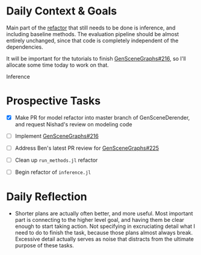 # Daily Context & Goals

Main part of the [refactor](RefactorDerenderingUsingGenSceneGraphs.md) that still needs to be done is inference, and
including baseline methods. The evaluation pipeline should be almost entirely
unchanged, since that code is completely independent of the dependencies.

It will be important for the tutorials to finish [GenSceneGraphs#216](https://github.com/probcomp/GenSceneGraphs.jl/issues/216), so I'll
allocate some time today to work on that.

Inference


# Prospective Tasks

* [X] Make PR for model refactor into master branch of GenSceneDerender, and
      request Nishad's review on modeling code
* [ ] Implement [GenSceneGraphs#216](https://github.com/probcomp/GenSceneGraphs.jl/issues/216)
* [ ] Address Ben's latest PR review for [GenSceneGraphs#225](https://github.com/probcomp/GenSceneGraphs.jl/pull/225)
* [ ] Clean up `run_methods.jl` refactor 
* [ ] Begin refactor of `inference.jl`


# Daily Reflection

* Shorter plans are actually often better, and more useful. Most important part
  is connecting to the higher level goal, and having them be clear enough to
  start taking action. Not specifying in excruciating detail what I need to do
  to finish the task, because those plans almost always break. Excessive
  detail actually serves as noise that distracts from the ultimate purpose of
  these tasks.
